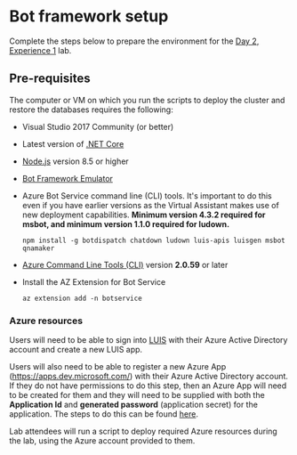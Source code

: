 # Bot framework setup

Complete the steps below to prepare the environment for the [Day 2, Experience 1](../../../day2-exp1/) lab.

## Pre-requisites

The computer or VM on which you run the scripts to deploy the cluster and restore the databases requires the following:

- Visual Studio 2017 Community (or better)
- Latest version of [.NET Core](https://www.microsoft.com/net/download)
- [Node.js](https://nodejs.org/) version 8.5 or higher
- [Bot Framework Emulator](https://github.com/Microsoft/BotFramework-Emulator/releases/latest)
- Azure Bot Service command line (CLI) tools. It's important to do this even if you have earlier versions as the Virtual Assistant makes use of new deployment capabilities. **Minimum version 4.3.2 required for msbot, and minimum version 1.1.0 required for ludown.**

  ```shell
  npm install -g botdispatch chatdown ludown luis-apis luisgen msbot qnamaker
  ```

- [Azure Command Line Tools (CLI)](https://docs.microsoft.com/en-us/cli/azure/install-azure-cli-windows?view=azure-cli-latest) version **2.0.59** or later
- Install the AZ Extension for Bot Service

  ```shell
  az extension add -n botservice
  ```

### Azure resources

Users will need to be able to sign into [LUIS](https://www.luis.ai/) with their Azure Active Directory account and create a new LUIS app.

Users will also need to be able to register a new Azure App (<https://apps.dev.microsoft.com/>) with their Azure Active Directory account. If they do not have permissions to do this step, then an Azure App will need to be created for them and they will need to be supplied with both the **Application Id** and **generated password** (application secret) for the application. The steps to do this can be found [here](../../../day2-exp3#task-2-register-a-new-azure-app).

Lab attendees will run a script to deploy required Azure resources during the lab, using the Azure account provided to them.